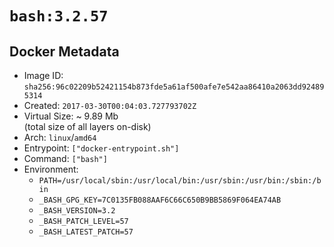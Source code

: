 # `bash:3.2.57`

## Docker Metadata

- Image ID: `sha256:96c02209b52421154b873fde5a61af500afe7e542aa86410a2063dd924895314`
- Created: `2017-03-30T00:04:03.727793702Z`
- Virtual Size: ~ 9.89 Mb  
  (total size of all layers on-disk)
- Arch: `linux`/`amd64`
- Entrypoint: `["docker-entrypoint.sh"]`
- Command: `["bash"]`
- Environment:
  - `PATH=/usr/local/sbin:/usr/local/bin:/usr/sbin:/usr/bin:/sbin:/bin`
  - `_BASH_GPG_KEY=7C0135FB088AAF6C66C650B9BB5869F064EA74AB`
  - `_BASH_VERSION=3.2`
  - `_BASH_PATCH_LEVEL=57`
  - `_BASH_LATEST_PATCH=57`
